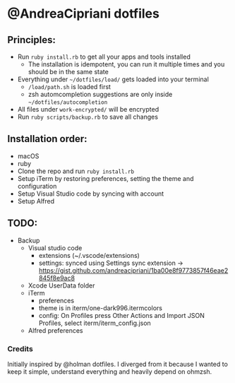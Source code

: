 # @AndreaCipriani dotfiles

## Principles:

- Run `ruby install.rb` to get all your apps and tools installed
	- The installation is idempotent, you can run it multiple times and you should be in the same state
- Everything under `~/dotfiles/load/` gets loaded into your terminal
	- `/load/path.sh` is loaded first
	- zsh automcompletion suggestions are only inside `~/dotfiles/autocompletion`
- All files under `work-encrypted/` will be encrypted
- Run `ruby scripts/backup.rb` to save all changes

## Installation order:

- macOS
- ruby
- Clone the repo and run `ruby install.rb`
- Setup iTerm by restoring preferences, setting the theme and configuration
- Setup Visual Studio code by syncing with account
- Setup Alfred 

## TODO:

- Backup
  - Visual studio code
    - extensions (~/.vscode/extensions)
    - settings: synced using Settings sync extension -> https://gist.github.com/andreacipriani/1ba00e8f9773857f46eae2845f8e9ac8
  - Xcode UserData folder
  - iTerm
    - preferences
    - theme is in iterm/one-dark996.itermcolors
	- config: On Profiles press Other Actions and Import JSON Profiles, select iterm/iterm_config.json
  - Alfred preferences

### Credits

Initially inspired by @holman dotfiles. I diverged from it because I wanted to keep it simple, understand everything and heavily depend on ohmzsh.
